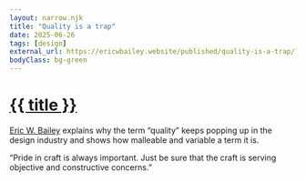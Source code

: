 ```yaml
---
layout: narrow.njk
title: "Quality is a trap"
date: 2025-06-26
tags: [design]
external_url: https://ericwbailey.website/published/quality-is-a-trap/?ref=daniel.pizza
bodyClass: bg-green
---
```


<h1><a href="{{ external_url }}">{{ title }}</a></h1>

<a href="https://ericwbailey.website/?ref=daniel.pizza" title="Eric W. Bailey" rel="external">Eric W. Bailey</a> explains why the term “quality” keeps popping up in the design industry and shows how malleable and variable a term it is.

“Pride in craft is always important. Just be sure that the craft is serving objective and constructive concerns.”